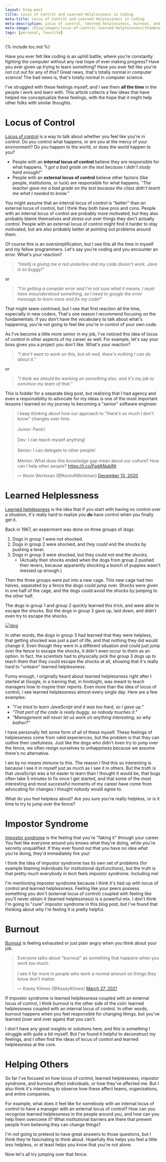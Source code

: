 ```yaml
---
layout: blog-post
title: Locus of Control and Learned Helplessness in Coding
meta-title: Locus of Control and Learned Helplessness in Coding
meta-description: Locus of control, learned helplessness, burnout, and impostor syndrome.
meta-image: /blog/images/locus-of-control-learned-helplessness/thumbnail.png
tags: [personal, favorite]
---
```


{% include toc.md %}

Have you ever felt like coding is an uphill battle, where you're constantly fighting the computer without any real hope of ever making progress? Have you ever given up trying to learn something? Have you ever felt like you're not cut out for any of this? Great news, that's totally normal in computer science! The bad news is, that's totally normal in computer science.

I've struggled with these feelings myself, and I see them **all the time** in the people I work and learn with. This article collects a few ideas that have helped me conceptualize these feelings, with the hope that it might help other folks with similar thoughts.

# Locus of Control

[Locus of control](https://en.wikipedia.org/wiki/Locus_of_control) is a way to talk about whether you feel like you're in control. Do you control what happens, or are you at the mercy of your environment? Do you happen to the world, or does the world happen to you?

- People with an **internal locus of control** believe they are responsible for what happens. *"I got a bad grade on the test because I didn't study hard enough!"*
- People with an **external locus of control** believe other factors (like people, institutions, or luck) are responsible for what happens. *"The teacher gave me a bad grade on the test because the class didn't teach me what I needed to know."*

You might assume that an internal locus of control is "better" than an external locus of control, but I think they both have pros and cons. People with an internal locus of control are probably more motivated, but they also probably blame themselves and stress out over things they don't actually control. People with an external locus of control might find it harder to stay motivated, but are also probably better at pointing out problems around them.

Of course this is an oversimplification, but I see this all the time in myself and my fellow programmers. Let's say you're coding and you encounter an error. What's your reaction?

> *"Intellij is giving me a red underline and my code doesn't work. Java is so buggy!"*

or

> *"I'm getting a compiler error and I'm not sure what it means. I must have misunderstood something, so I need to google the error message to learn more and fix my code!"*

That might seem contrived, but I see that first reaction all the time, especially in new coders. That's one reason I recommend focusing on the fundamentals: if you don't have the vocabulary to talk about what's happening, you're not going to feel like you're in control of your own code.

As I've become a little more senior in my job, I've noticed this idea of locus of control in other aspects of my career as well. For example, let's say your boss gives you a project you don't like. What's your reaction?

> *"I don't want to work on this, but oh well, there's nothing I can do about it."*

or

> *"I think we should be working on something else, and it's my job to convince my team of that."*

This is fodder for a separate blog post, but realizing that I had agency and even a responsibility to advocate for my ideas is one of the most important lessons I learned on my journey to becoming a "senior" software engineer.

<blockquote class="twitter-tweet" data-dnt="true"><p lang="en" dir="ltr">I keep thinking about how our approach to &quot;there&#39;s so much I don&#39;t know&quot; changes over time.<br><br>Junior: Panic!<br><br>Dev: I can teach myself anything!<br><br>Senior: I can delegate to other people!<br><br>Mentor: What does this knowledge gap mean about our culture? How can I help other people? <a href="https://t.co/FpdANuklNl">https://t.co/FpdANuklNl</a></p>&mdash; Kevin Workman (@KevinAWorkman) <a href="https://twitter.com/KevinAWorkman/status/1338176281691652096?ref_src=twsrc%5Etfw">December 13, 2020</a></blockquote> <script async src="https://platform.twitter.com/widgets.js" charset="utf-8"></script>

# Learned Helplessness

[Learned helplessness](https://en.wikipedia.org/wiki/Learned_helplessness) is the idea that if you start with having no control over a situation, it's really hard to realize you **do** have control when you finally get it.

Back in 1967, an experiment was done on three groups of dogs:

1. Dogs in group 1 were not shocked.
2. Dogs in group 2 were shocked, and they could end the shocks by pushing a lever.
3. Dogs in group 3 were shocked, but they could not end the shocks.
   - (Actually their shocks ended when the dogs from group 2 pushed their levers, because apparently shocking a bunch of puppies wasn't messed up enough.)

Then the three groups were put into a new cage. This new cage had two halves, separated by a fence the dogs could jump over. Shocks were given in one half of the cage, and the dogs could avoid the shocks by jumping to the other half.

The dogs in group 1 and group 2 quickly learned this trick, and were able to escape the shocks. But the dogs in group 3 gave up, laid down, and didn't even try to escape the shocks.

[![dog](/blog/images/locus-of-control-learned-helplessness/dog.png)](https://unsplash.com/photos/AoqgGAqrLpU)

In other words, the dogs in group 3 had learned that they were helpless, that getting shocked was just a part of life, and that nothing they did would change it. Even though they were in a different situation and could just jump over the fence to escape the shocks, it didn't even occur to them as an option. In fact, the scientists had to physically pick the group 3 dogs up to teach them that they could escape the shocks at all, showing that it's really hard to "unlearn" learned helplessness.

Funny enough, I originally heard about learned helplessness right after I started at Google, in a training that, in hindsight, was meant to teach managers how to inspire their reports. Even more than the idea of locus of control, I see learned helplessness almost every single day. Here are a few examples:

- *"I've tried to learn JavaScript and it was too hard, so I gave up."*
- *"That part of the code is really buggy, so nobody touches it."*
- *"Management will never let us work on anything interesting, so why bother?"*

I have personally felt some form of all of these myself. These feelings of helplessness come from valid experiences, but the problem is that they can outlive their usefulness. Just like the dogs who didn't even try to jump over the fence, we often resign ourselves to unhappiness because we assume there's no alternative.

I am by no means immune to this. The reason I find this so interesting is because I see it in myself just as much as I see it in others. But the truth is that JavaScript was a lot easier to learn than I thought it would be, that bugs often take 5 minutes to fix once I get started, and that some of the most interesting and most successful moments of my career have come from advocating for changes I thought nobody would agree to.

What do you feel helpless about? Are you sure you're really helpless, or is it time to try to jump over the fence?

# Impostor Syndrome

[Impostor syndrome](https://en.wikipedia.org/wiki/Impostor_syndrome) is the feeling that you're "faking it" through your career. You feel like everyone around you knows what they're doing, while you're secretly unqualified. If they ever found out that you have no idea what you're doing, they'd immediately fire you!

I think the idea of impostor syndrome has its own set of problems (for example blaming individuals for institutional dysfunctions), but the truth is that pretty much everybody in tech feels impostor syndrome. Including me!

I'm mentioning impostor syndrome because I think it's tied up with locus of control and learned helplessness. Feeling like your peers possess something you don't (external locus of control) coupled with feeling like you'll never obtain it (learned helplessness) is a powerful mix. I don't think I'm going to "cure" impostor syndrome in this blog post, but I've found that thinking about *why* I'm feeling it is pretty helpful.

# Burnout

[Burnout](https://en.wikipedia.org/wiki/Occupational_burnout) is feeling exhausted or just plain angry when you think about your job.

<blockquote class="twitter-tweet" data-dnt="true" data-theme="light"><p lang="en" dir="ltr">Everyone talks about &quot;burnout&quot; as something that happens when you work too much.<br><br>I see it far more in people who work a normal amount on things they know don&#39;t matter.</p>&mdash; Kasey Klimes (@KaseyKlimes) <a href="https://twitter.com/KaseyKlimes/status/1375801723403505664?ref_src=twsrc%5Etfw">March 27, 2021</a></blockquote> <script async src="https://platform.twitter.com/widgets.js" charset="utf-8"></script>

If impostor syndrome is learned helplessness coupled with an external locus of control, I think burnout is the other side of the coin: learned helplessness coupled with an internal locus of control. In other words, burnout happens when you feel responsible for changing things, but you've learned (over and over again) that you can't.

I don't have any great insights or solutions here, and this is something I struggle with quite a bit myself. But I've found it helpful to deconstruct my feelings, and I often find the ideas of locus of control and learned helplessness at the core.

# Helping Others

So far I've focused on how locus of control, learned helplessness, impostor syndrome, and burnout affect individuals, or how they've affected me. But I also think it's interesting to observe how these affect teams, organizations, and entire companies.

For example, what does it feel like for somebody with an internal locus of control to have a manager with an external locus of control? How can you recognize learned helplessness in the people around you, and how can you help them overcome it? What institutional barriers are there that prevent people from believing they can change things?

I'm not going to pretend to have great answers to those questions, but I think they're fascinating to think about. Hopefully this helps you feel a little less helpless, or at least helps you know that you're not alone.

Now let's all try jumping over that fence.

